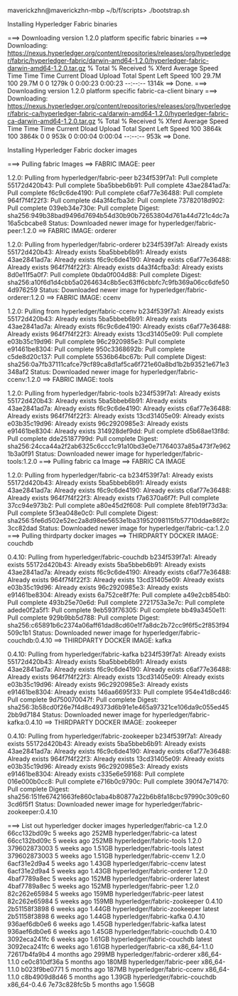 maverickzhn@maverickzhn-mbp ~/b/f/scripts> ./bootstrap.sh

Installing Hyperledger Fabric binaries

===> Downloading version 1.2.0 platform specific fabric binaries
===> Downloading:  https://nexus.hyperledger.org/content/repositories/releases/org/hyperledger/fabric/hyperledger-fabric/darwin-amd64-1.2.0/hyperledger-fabric-darwin-amd64-1.2.0.tar.gz
  % Total    % Received % Xferd  Average Speed   Time    Time     Time  Current
                                 Dload  Upload   Total   Spent    Left  Speed
100 29.7M  100 29.7M    0     0  1279k      0  0:00:23  0:00:23 --:--:-- 1314k
==> Done.
===> Downloading version 1.2.0 platform specific fabric-ca-client binary
===> Downloading:  https://nexus.hyperledger.org/content/repositories/releases/org/hyperledger/fabric-ca/hyperledger-fabric-ca/darwin-amd64-1.2.0/hyperledger-fabric-ca-darwin-amd64-1.2.0.tar.gz
  % Total    % Received % Xferd  Average Speed   Time    Time     Time  Current
                                 Dload  Upload   Total   Spent    Left  Speed
100 3864k  100 3864k    0     0   953k      0  0:00:04  0:00:04 --:--:--  953k
==> Done.

Installing Hyperledger Fabric docker images

===> Pulling fabric Images
==> FABRIC IMAGE: peer

1.2.0: Pulling from hyperledger/fabric-peer
b234f539f7a1: Pull complete
55172d420b43: Pull complete
5ba5bbeb6b91: Pull complete
43ae2841ad7a: Pull complete
f6c9c6de4190: Pull complete
c6af77e36488: Pull complete
964f7f4f22f3: Pull complete
d4a3f4cfba3d: Pull complete
73782018d902: Pull complete
039eb34e730e: Pull complete
Digest: sha256:949b38bad9496d7694b54d30b90b72653804d761a44d721c4dc7a16a5cbcabe8
Status: Downloaded newer image for hyperledger/fabric-peer:1.2.0
==> FABRIC IMAGE: orderer

1.2.0: Pulling from hyperledger/fabric-orderer
b234f539f7a1: Already exists
55172d420b43: Already exists
5ba5bbeb6b91: Already exists
43ae2841ad7a: Already exists
f6c9c6de4190: Already exists
c6af77e36488: Already exists
964f7f4f22f3: Already exists
d4a3f4cfba3d: Already exists
8d0e11f5a0f7: Pull complete
0bda0f004d88: Pull complete
Digest: sha256:a10f6d1d4cbb5a0264634c8b5ec63ff6cbbfc7c9fb369a06cc6dfe504d976259
Status: Downloaded newer image for hyperledger/fabric-orderer:1.2.0
==> FABRIC IMAGE: ccenv

1.2.0: Pulling from hyperledger/fabric-ccenv
b234f539f7a1: Already exists
55172d420b43: Already exists
5ba5bbeb6b91: Already exists
43ae2841ad7a: Already exists
f6c9c6de4190: Already exists
c6af77e36488: Already exists
964f7f4f22f3: Already exists
13cd31405e09: Pull complete
e03b35c19d96: Pull complete
96c2920985e3: Pull complete
e91461be8304: Pull complete
950c3368692b: Pull complete
c5de8d20c137: Pull complete
5536b64bc67b: Pull complete
Digest: sha256:0a7fb37111cafce79cf89ca8d1af5ca6f721e60a8bd1b2b93521e671e3348af2
Status: Downloaded newer image for hyperledger/fabric-ccenv:1.2.0
==> FABRIC IMAGE: tools

1.2.0: Pulling from hyperledger/fabric-tools
b234f539f7a1: Already exists
55172d420b43: Already exists
5ba5bbeb6b91: Already exists
43ae2841ad7a: Already exists
f6c9c6de4190: Already exists
c6af77e36488: Already exists
964f7f4f22f3: Already exists
13cd31405e09: Already exists
e03b35c19d96: Already exists
96c2920985e3: Already exists
e91461be8304: Already exists
314928def9dd: Pull complete
d5b68ae13f8d: Pull complete
dde25187799d: Pull complete
Digest: sha256:24cca44a2f2ab6325c6ccc1c91a10bd3e0e71764037a85a473f7e9621b3a0f91
Status: Downloaded newer image for hyperledger/fabric-tools:1.2.0
===> Pulling fabric ca Image
==> FABRIC CA IMAGE

1.2.0: Pulling from hyperledger/fabric-ca
b234f539f7a1: Already exists
55172d420b43: Already exists
5ba5bbeb6b91: Already exists
43ae2841ad7a: Already exists
f6c9c6de4190: Already exists
c6af77e36488: Already exists
964f7f4f22f3: Already exists
f7a6370a6f7f: Pull complete
37cc94e973b2: Pull complete
a80e45d2f608: Pull complete
8feb19f73d3a: Pull complete
5f3ea048e0c0: Pull complete
Digest: sha256:5fe6d502e52ec2a8d98ee5653e1ba31952098115fb57710ddae86f2c3cc82dad
Status: Downloaded newer image for hyperledger/fabric-ca:1.2.0
===> Pulling thirdparty docker images
==> THIRDPARTY DOCKER IMAGE: couchdb

0.4.10: Pulling from hyperledger/fabric-couchdb
b234f539f7a1: Already exists
55172d420b43: Already exists
5ba5bbeb6b91: Already exists
43ae2841ad7a: Already exists
f6c9c6de4190: Already exists
c6af77e36488: Already exists
964f7f4f22f3: Already exists
13cd31405e09: Already exists
e03b35c19d96: Already exists
96c2920985e3: Already exists
e91461be8304: Already exists
6a752ce8f7fe: Pull complete
a49e2cb854b0: Pull complete
493b25e70e6d: Pull complete
2721753a3e7c: Pull complete
adede0f2a5f1: Pull complete
9eb593f76305: Pull complete
bb49a3450e11: Pull complete
929b9bb5d788: Pull complete
Digest: sha256:c65891b6c2374a06aff61dad8cd60e1f7a8dc2b72cc9f6f5c2f853f94509c1b1
Status: Downloaded newer image for hyperledger/fabric-couchdb:0.4.10
==> THIRDPARTY DOCKER IMAGE: kafka

0.4.10: Pulling from hyperledger/fabric-kafka
b234f539f7a1: Already exists
55172d420b43: Already exists
5ba5bbeb6b91: Already exists
43ae2841ad7a: Already exists
f6c9c6de4190: Already exists
c6af77e36488: Already exists
964f7f4f22f3: Already exists
13cd31405e09: Already exists
e03b35c19d96: Already exists
96c2920985e3: Already exists
e91461be8304: Already exists
146aa6695f33: Pull complete
954e41d8cd46: Pull complete
9d750070047f: Pull complete
Digest: sha256:3b58cd0f26e7f4d8c49373d6b91e1e465a97321ce106da9c055ed452bb9d7184
Status: Downloaded newer image for hyperledger/fabric-kafka:0.4.10
==> THIRDPARTY DOCKER IMAGE: zookeeper

0.4.10: Pulling from hyperledger/fabric-zookeeper
b234f539f7a1: Already exists
55172d420b43: Already exists
5ba5bbeb6b91: Already exists
43ae2841ad7a: Already exists
f6c9c6de4190: Already exists
c6af77e36488: Already exists
964f7f4f22f3: Already exists
13cd31405e09: Already exists
e03b35c19d96: Already exists
96c2920985e3: Already exists
e91461be8304: Already exists
c335e6e59168: Pull complete
016e000b0cc8: Pull complete
e716b0c9790c: Pull complete
390f47e71470: Pull complete
Digest: sha256:151fe67421663fe860c1aba4b80877a22b6b8fa18cbc97990c309c603cd6f5f1
Status: Downloaded newer image for hyperledger/fabric-zookeeper:0.4.10

===> List out hyperledger docker images
hyperledger/fabric-ca                           1.2.0               66cc132bd09c        5 weeks ago         252MB
hyperledger/fabric-ca                           latest              66cc132bd09c        5 weeks ago         252MB
hyperledger/fabric-tools                        1.2.0               379602873003        5 weeks ago         1.51GB
hyperledger/fabric-tools                        latest              379602873003        5 weeks ago         1.51GB
hyperledger/fabric-ccenv                        1.2.0               6acf31e2d9a4        5 weeks ago         1.43GB
hyperledger/fabric-ccenv                        latest              6acf31e2d9a4        5 weeks ago         1.43GB
hyperledger/fabric-orderer                      1.2.0               4baf7789a8ec        5 weeks ago         152MB
hyperledger/fabric-orderer                      latest              4baf7789a8ec        5 weeks ago         152MB
hyperledger/fabric-peer                         1.2.0               82c262e65984        5 weeks ago         159MB
hyperledger/fabric-peer                         latest              82c262e65984        5 weeks ago         159MB
hyperledger/fabric-zookeeper                    0.4.10              2b51158f3898        6 weeks ago         1.44GB
hyperledger/fabric-zookeeper                    latest              2b51158f3898        6 weeks ago         1.44GB
hyperledger/fabric-kafka                        0.4.10              936aef6db0e6        6 weeks ago         1.45GB
hyperledger/fabric-kafka                        latest              936aef6db0e6        6 weeks ago         1.45GB
hyperledger/fabric-couchdb                      0.4.10              3092eca241fc        6 weeks ago         1.61GB
hyperledger/fabric-couchdb                      latest              3092eca241fc        6 weeks ago         1.61GB
hyperledger/fabric-ca                           x86_64-1.1.0        72617b4fa9b4        4 months ago        299MB
hyperledger/fabric-orderer                      x86_64-1.1.0        ce0c810df36a        5 months ago        180MB
hyperledger/fabric-peer                         x86_64-1.1.0        b023f9be0771        5 months ago        187MB
hyperledger/fabric-ccenv                        x86_64-1.1.0        c8b4909d8d46        5 months ago        1.39GB
hyperledger/fabric-couchdb                      x86_64-0.4.6        7e73c828fc5b        5 months ago        1.56GB
